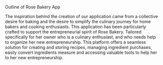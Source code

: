 Outline of Rose Bakery App </b>

The inspiration behind the creation of our application came from a collective desire for baking and the desire to simplify the culinary journey for home bakers and cooking enthusiasts.
This application has been particularly crafted to support the entrepreneurial spirit of Rose Bakery. Tailored specifically for her owner who is a culinary enthusiast, and who needs help to organize her new entrepreneurship.
This platform offers a seamless solution for creating and storing recipes, managing ingredient purchases, easily convert ingredients measure and accessing valuable tools to help her to her new entrepreneurship.
